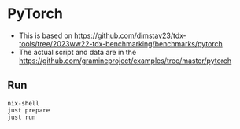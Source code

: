# PyTorch

- This is based on https://github.com/dimstav23/tdx-tools/tree/2023ww22-tdx-benchmarking/benchmarks/pytorch
- The actual script and data are in the https://github.com/gramineproject/examples/tree/master/pytorch

## Run
```
nix-shell
just prepare
just run
```
